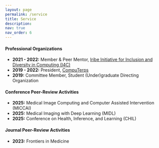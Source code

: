 ```yaml
---
layout: page
permalink: /service
title: Service
description: 
nav: true
nav_order: 6
---
```


#### Professional Organizations

- **2021 - 2022:** Member & Peer Mentor, [Iribe Initiative for Inclusion and Diversity in Computing (I4C)](https://inclusion.cs.umd.edu/)
- **2019 - 2022:** President, [CompuTerps](https://www.instagram.com/CompuTerps/)
- **2019:** Committee Member, Student (Under)graduate Directing Organization

#### Conference Peer-Review Activities

- **2025:** Medical Image Computing and Computer Assisted Intervention (MICCAI)
- **2025:** Medical Imaging with Deep Learning (MIDL)
- **2025:** Conference on Health, Inference, and Learning (CHIL)

#### Journal Peer-Review Activities

- **2023:** Frontiers in Medicine